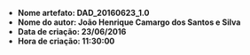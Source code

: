 * **Nome artefato: DAD_20160623_1.0**
* **Nome do autor: João Henrique Camargo dos Santos e Silva**
* **Data de criação: 23/06/2016**
* **Hora de criação: 11:30:00**